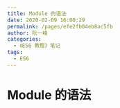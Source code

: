 ```yaml
---
title: Module 的语法
date: 2020-02-09 16:00:29
permalink: /pages/efe2fb04eb8ac5fb
author: 阮一峰
categories:
  - 《ES6 教程》笔记
tags:
  - ES6
---
```


# Module 的语法
